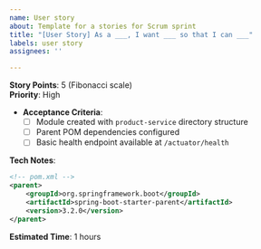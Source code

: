 ```yaml
---
name: User story
about: Template for a stories for Scrum sprint
title: "[User Story] As a ___, I want ___ so that I can ___"
labels: user story
assignees: ''

---
```


**Story Points**: 5 (Fibonacci scale)  
**Priority**: High  
- **Acceptance Criteria**:  
  - [ ] Module created with `product-service` directory structure  
  - [ ] Parent POM dependencies configured  
  - [ ] Basic health endpoint available at `/actuator/health` 

**Tech Notes**:
```xml
<!-- pom.xml -->
<parent>
    <groupId>org.springframework.boot</groupId>
    <artifactId>spring-boot-starter-parent</artifactId>
    <version>3.2.0</version>
</parent>
```
**Estimated Time**: 1 hours
